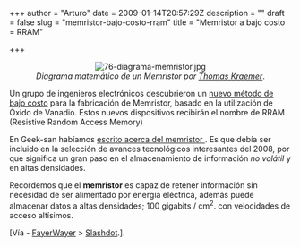 +++
author = "Arturo"
date = 2009-01-14T20:57:29Z
description = ""
draft = false
slug = "memristor-bajo-costo-rram"
title = "Memristor a bajo costo = RRAM"

+++

<p align="center"><img src="http://geeksan.com/wp-content/uploads/import/76-diagrama-memristor.jpg" alt="76-diagrama-memristor.jpg" /><br /><cite>Diagrama matemático de un Memristor por <a href="http://geek.cl/wp-content/uploads/2009/01/thomaskraemer.blogspot.com">Thomas Kraemer</a></cite>.</p>

<p>Un grupo de ingenieros electrónicos descubrieron un <a href="http://geek.cl/wp-content/uploads/2009/01/?p=1080">nuevo método de bajo costo</a> para la fabricación de Memristor, basado en la utilización de Óxido de Vanadio. Estos nuevos dispositivos recibirán el nombre de RRAM (Resistive Random Access Memory)</p>

<p>En Geek-san habíamos <a href="http://geeksan.com/tecnologia/5-avances-tecnologicos-interesantes-2008.html">escrito acerca del memristor </a>. Es que debía ser incluido en la selección de avances tecnológicos interesantes del 2008, por que significa un gran paso en el almacenamiento de información <em>no volátil</em> y en altas densidades.</p> 

<p>Recordemos que el <strong>memristor</strong> es capaz de retener información sin necesidad de ser alimentado por energía eléctrica, además puede almacenar datos a altas densidades; 100 gigabits / cm<sup>2</sup>. con velocidades de acceso altísimos.</p>

<p>[Vía - <a href="http://geek.cl/wp-content/uploads/2009/01/rram-memorias-de-bajo-costo-y-alta-densidad">FayerWayer</a> &gt; <a href="http://geek.cl/wp-content/uploads/2009/01/article.pl?sid=09%2F01%2F11%2F0746215&amp;from=rss">Slashdot</a>.].</p>